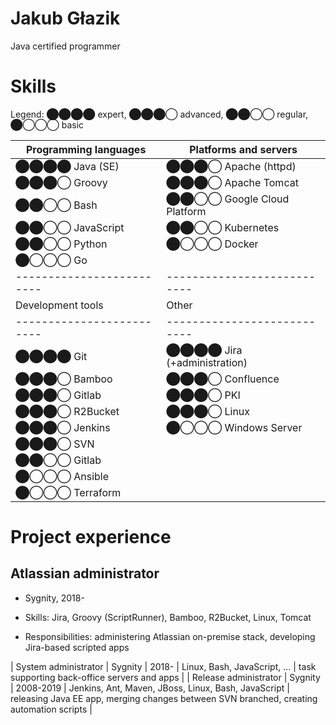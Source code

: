 # Jakub Głazik
Java certified programmer 

# Skills
Legend: ⬤⬤⬤⬤ expert, ⬤⬤⬤◯ advanced, ⬤⬤◯◯ regular, ⬤◯◯◯ basic

| Programming languages     | Platforms and servers       |
| ------------------------- | --------------------------- |
| ⬤⬤⬤⬤ Java (SE)            | ⬤⬤⬤◯ Apache (httpd)         |
| ⬤⬤⬤◯ Groovy               | ⬤⬤⬤◯ Apache Tomcat          |
| ⬤⬤◯◯ Bash                 | ⬤⬤◯◯ Google Cloud Platform  |
| ⬤⬤◯◯ JavaScript           | ⬤⬤◯◯ Kubernetes             |
| ⬤⬤◯◯ Python               | ⬤◯◯◯ Docker                 |
| ⬤◯◯◯ Go                   |                             |
| ------------------------- | --------------------------- |
| Development tools         | Other                       |
| ------------------------- | --------------------------- |
| ⬤⬤⬤⬤ Git                  | ⬤⬤⬤⬤ Jira (+administration) |
| ⬤⬤⬤◯ Bamboo               | ⬤⬤⬤◯ Confluence             |
| ⬤⬤⬤◯ Gitlab               | ⬤⬤⬤◯ PKI                    |
| ⬤⬤⬤◯ R2Bucket             | ⬤⬤⬤◯ Linux                  |
| ⬤⬤⬤◯ Jenkins              | ⬤◯◯◯ Windows Server         |
| ⬤⬤⬤◯ SVN                  |                             |
| ⬤⬤◯◯ Gitlab               |                             |
| ⬤◯◯◯ Ansible              |                             |
| ⬤◯◯◯ Terraform            |                             |

# Project experience

## Atlassian administrator
* Sygnity, 2018-

* Skills:
  Jira, Groovy (ScriptRunner), Bamboo, R2Bucket, Linux, Tomcat

* Responsibilities:
  administering Atlassian on-premise stack, developing Jira-based scripted apps


| System administrator  | Sygnity  | 2018-     | Linux, Bash, JavaScript, ...                                 | task supporting back-office servers and apps                                             |
| Release administrator | Sygnity  | 2008-2019 | Jenkins, Ant, Maven, JBoss, Linux, Bash, JavaScript          | releasing Java EE app, merging changes between SVN branched, creating automation scripts |
